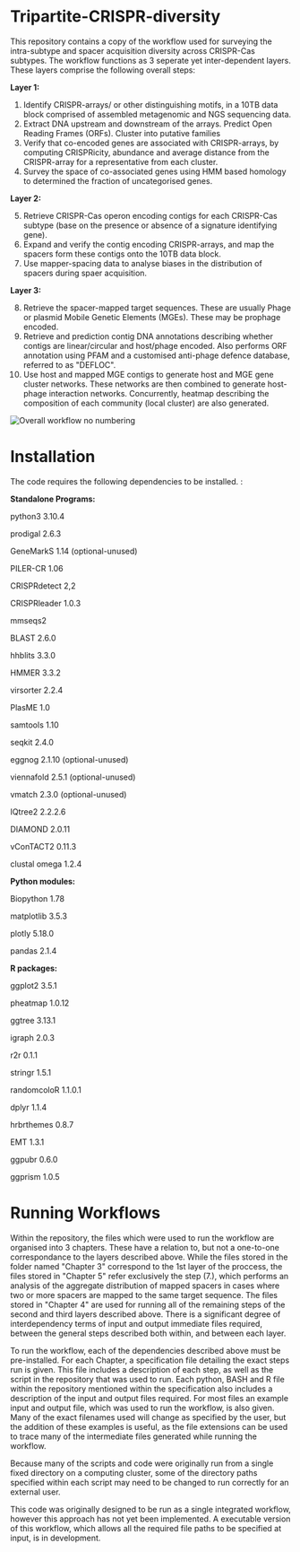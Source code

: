 # Tripartite-CRISPR-diversity
This repository contains a copy of the workflow used for surveying the intra-subtype and spacer acquisition diversity across CRISPR-Cas subtypes. The workflow functions as 3 seperate yet inter-dependent layers. These layers comprise the following overall steps:

**Layer 1:**
1. Identify CRISPR-arrays/ or other distinguishing motifs, in a 10TB data block comprised of assembled metagenomic and NGS sequencing data.
2. Extract DNA upstream and downstream of the arrays. Predict Open Reading Frames (ORFs). Cluster into putative families
3. Verify that co-encoded genes are associated with CRISPR-arrays, by computing CRISPRicity, abundance and average distance from the CRISPR-array for a representative from each cluster.
4. Survey the space of co-associated genes using HMM based homology to determined the fraction of uncategorised genes.

**Layer 2:**

5. Retrieve CRISPR-Cas operon encoding contigs for each CRISPR-Cas subtype (base on the presence or absence of a signature identifying gene).
6. Expand and verify the contig encoding CRISPR-arrays, and map the spacers form these contigs onto the 10TB data block.
7. Use mapper-spacing data to analyse biases in the distribution of spacers during spaer acquisition.

**Layer 3:**

8. Retrieve the spacer-mapped target sequences. These are usually Phage or plasmid Mobile Genetic Elements (MGEs). These may be prophage encoded.
9. Retrieve and prediction contig DNA annotations describing whether contigs are linear/circular and host/phage encoded. Also performs ORF annotation using PFAM and a customised anti-phage defence database, referred to as "DEFLOC".
10. Use host and mapped MGE contigs to generate host and MGE gene cluster networks. These networks are then combined to generate host-phage interaction networks. Concurrently, heatmap describing the composition of each community (local cluster) are also generated.

![Overall workflow no numbering](https://github.com/user-attachments/assets/1becfa97-f535-4728-85ff-069a49803af0)



# Installation

The code requires the following dependencies to be installed. :

**Standalone Programs:**

python3		3.10.4

prodigal	 2.6.3

GeneMarkS	 1.14	(optional-unused)

PILER-CR	 1.06

CRISPRdetect	 2,2

CRISPRleader	 1.0.3

mmseqs2

BLAST  2.6.0

hhblits	 3.3.0

HMMER	 3.3.2

virsorter	 2.2.4

PlasME	 1.0

samtools	 1.10

seqkit	 2.4.0

eggnog	 2.1.10	(optional-unused)

viennafold	 2.5.1	(optional-unused)

vmatch	 2.3.0 (optional-unused)

IQtree2	 2.2.2.6

DIAMOND  2.0.11

vConTACT2	 0.11.3

clustal omega	 1.2.4

**Python modules:**

Biopython	 1.78	

matplotlib  3.5.3

plotly	 5.18.0

pandas	 2.1.4

**R packages:**

ggplot2	  3.5.1

pheatmap	 1.0.12

ggtree	 3.13.1

igraph	 2.0.3

r2r	 0.1.1

stringr	 1.5.1

randomcoloR	 1.1.0.1

dplyr	 1.1.4

hrbrthemes	 0.8.7

EMT	 1.3.1

ggpubr  0.6.0

ggprism  1.0.5




# Running Workflows

Within the repository, the files which were used to run the workflow are organised into 3 chapters. These have a relation to, but not a one-to-one correspondance to the layers described above. While the files stored in the folder named "Chapter 3" correspond to the 1st layer of the proccess, the files stored in "Chapter 5" refer exclusively the step (7.), which performs an analysis of the aggregate distribution of mapped spacers in cases where two or more spacers are mapped  to the same target sequence. The files stored in "Chapter 4" are used for running all of the remaining steps of the second and third layers described above. There is a significant degree of interdependency terms of input and output immediate files required, between the general steps described both within, and between each layer.

To run the workflow, each of the dependencies described above must be pre-installed. For each Chapter, a specification file detailing the exact steps run is given. This file includes a description of each step, as well as the script in the repository that was used to run. Each python, BASH and R file within the repository mentioned within the specification also includes a description of the input and output files required. For most files an example input and output file, which was used to run the workflow, is also given. Many of the exact filenames used will change as specified by the user, but the addition of these examples is useful, as the file extensions can be used to trace many of the intermediate files generated while running the workflow.

Because many of the scripts and code were originally run from a single fixed directory on a computing cluster, some of the directory paths specified within each script may need to be changed to run correctly for an external user. 

This code was originally designed to be run as a single integrated workflow, however this approach has not yet been implemented. A executable version of this workflow, which allows all the required file paths to be specified at input, is in development.

